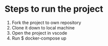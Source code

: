 # Steps to run the project

1. Fork the project to own repository
2. Clone it down to local machine 
3. Open the project in vscode
4. Run $ docker-compose up 


